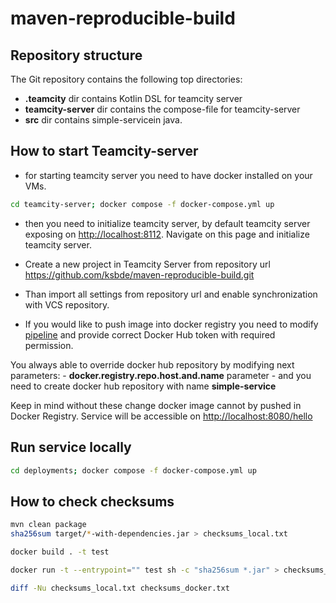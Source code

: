 # maven-reproducible-build

## Repository structure

The Git repository contains the following top directories:

- **.teamcity** dir contains Kotlin DSL for teamcity server
- **teamcity-server** dir contains the compose-file for teamcity-server
- **src** dir contains simple-servicein java.

## How to start Teamcity-server

- for starting teamcity server you need to have docker installed on your VMs.

```bash
cd teamcity-server; docker compose -f docker-compose.yml up
```

- then you need to initialize teamcity server, by default teamcity server exposing on <http://localhost:8112>. Navigate on this page and initialize teamcity server.

- Create a new project in Teamcity Server from repository url <https://github.com/ksbde/maven-reproducible-build.git>

- Than import all settings from repository url and enable synchronization with VCS repository.

- If you would like to push image into docker registry you need to modify [pipeline](https://github.com/ksbde/maven-reproducible-build/blob/main/.teamcity/settings.kts#L67-L70) and provide correct Docker Hub token with required permission.

You always able to override docker hub repository by modifying next parameters:
    - **docker.registry.repo.host.and.name** parameter
    - and you need to create docker hub repository with name **simple-service**

Keep in mind without these change docker image cannot by pushed in Docker Registry.
Service will be accessible on <http://localhost:8080/hello>

## Run service locally

```bash
cd deployments; docker compose -f docker-compose.yml up
```

## How to check checksums

```bash
mvn clean package
sha256sum target/*-with-dependencies.jar > checksums_local.txt

docker build . -t test

docker run -t --entrypoint="" test sh -c "sha256sum *.jar" > checksums_docker.txt

diff -Nu checksums_local.txt checksums_docker.txt

```
